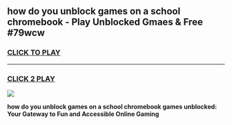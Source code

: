 
## how do you unblock games on a school chromebook - Play Unblocked Gmaes & Free #79wcw
<h3>
<a href="https://news.freeplayer.one?title=how_do_you_unblock_games_on_a_school_chromebook&ref=24F">CLICK TO PLAY</a></h3>
<hr>

<h3>
<a href="https://news.freeplayer.one?title=how_do_you_unblock_games_on_a_school_chromebook&ref=24F">CLICK 2 PLAY</a>
  
</h3>

<a href="https://news.freeplayer.one?title=how_do_you_unblock_games_on_a_school_chromebook&ref=24F/"><img src="https://clearcache.store/games.png"></a>


**how do you unblock games on a school chromebook games unblocked: Your Gateway to Fun and Accessible Online Gaming**
